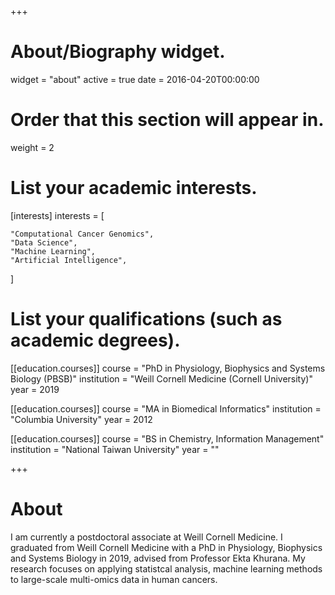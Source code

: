 +++
# About/Biography widget.
widget = "about"
active = true
date = 2016-04-20T00:00:00

# Order that this section will appear in.
weight = 2

# List your academic interests.
[interests]
  interests = [
    
    "Computational Cancer Genomics",
    "Data Science",
    "Machine Learning",
    "Artificial Intelligence",
  ]

# List your qualifications (such as academic degrees).
[[education.courses]]
  course = "PhD in Physiology, Biophysics and Systems Biology (PBSB)"
  institution = "Weill Cornell Medicine (Cornell University)"
  year = 2019

[[education.courses]]
  course = "MA in Biomedical Informatics"
  institution = "Columbia University"
  year = 2012

[[education.courses]]
  course = "BS in Chemistry, Information Management"
  institution = "National Taiwan University"
  year = ""
 
+++

# About

I am currently a postdoctoral associate at Weill Cornell Medicine.
I graduated from Weill Cornell Medicine with a PhD in Physiology, Biophysics and Systems Biology in 2019, advised
from Professor Ekta Khurana. My research focuses on applying statistcal analysis, machine learning methods to 
large-scale multi-omics data in human cancers.   




